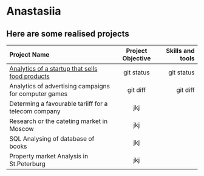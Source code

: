 # Anastasiia

## Here are some realised projects

| Project Name | Project Objective | Skills and tools |
| :---         |     :---:         |          ---:    |
| [Analytics of a startup that sells food products](nastyahodj/Anastasiia/tree/main/A/B%20test_Startup%20app%20for%20food%20shopping_Analysis%20of%20user%20behavior) | git status        | git status       |
| Analytics of advertising campaigns for computer games    | git diff          | git diff         |
| Determing a favourable tariiff for a telecom company | jkj |
| Research or the cateting market in Moscow | jkj |
| SQL Analysing of database of books | jkj | 
| Property market Analysis in St.Peterburg | jkj |
